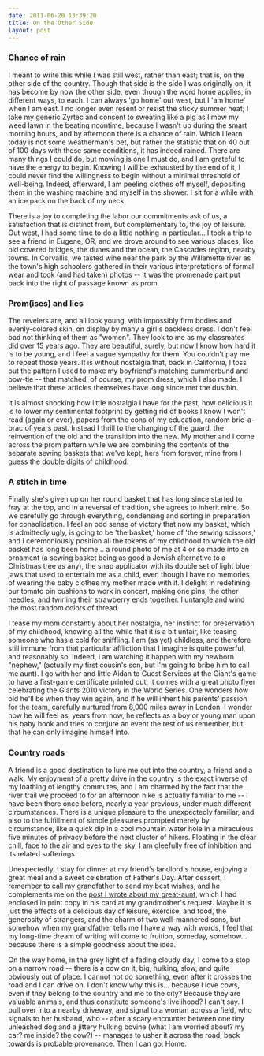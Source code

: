 ```yaml
---
date: 2011-06-20 13:39:20
title: On the Other Side
layout: post
---
```


<h3>Chance of rain</h3>
I meant to write this while I was still west, rather than east; that is, on the other side of the country. Though that side is the side I was originally on, it has become by now the other side, even though the word home applies, in different ways, to each. I can always 'go home' out west, but I 'am home' when I am east. I no longer even resent or resist the sticky summer heat; I take my generic Zyrtec and consent to sweating like a pig as I mow my weed lawn in the beating noontime, because I wasn't up during the smart morning hours, and by afternoon there is a chance of rain. Which I learn today is not some weatherman's bet, but rather the statistic that on 40 out of 100 days with these same conditions, it has indeed rained.

<!--more-->There are many things I could do, but mowing is one I must do, and I am grateful to have the energy to begin. Knowing I will be exhausted by the end of it, I could never find the willingness to begin without a minimal threshold of well-being. Indeed, afterward, I am peeling clothes off myself, depositing them in the washing machine and myself in the shower. I sit for a while with an ice pack on the back of my neck.

There is a joy to completing the labor our commitments ask of us, a satisfaction that is distinct from, but complementary to, the joy of leisure. Out west, I had some time to do a little nothing in particular... I took a trip to see a friend in Eugene, OR, and we drove around to see various places, like old covered bridges, the dunes and the ocean, the Cascades region, nearby towns. In Corvallis, we tasted wine near the park by the Willamette river as the town's high schoolers gathered in their various interpretations of formal wear and took (and had taken) photos -- it was the promenade part put back into the right of passage known as prom.
<h3>Prom(ises) and lies</h3>
The revelers are, and all look young, with impossibly firm bodies and evenly-colored skin, on display by many a girl's backless dress. I don't feel bad not thinking of them as "women". They look to me as my classmates did over 15 years ago. They are beautiful, surely, but now I know how hard it is to be young, and I feel a vague sympathy for them. You couldn't pay me to repeat those years. It is without nostalgia that, back in California, I toss out the pattern I used to make my boyfriend's matching cummerbund and bow-tie -- that matched, of course, my prom dress, which I also made. I believe that these articles themselves have long since met the dustbin.

It is almost shocking how little nostalgia I have for the past, how delicious it is to lower my sentimental footprint by getting rid of books I know I won't read (again or ever), papers from the eons of my education, random bric-a-brac of years past. Instead I thrill to the changing of the guard, the reinvention of the old and the transition into the new. My mother and I come across the prom pattern while we are combining the contents of the separate sewing baskets that we've kept, hers from forever, mine from I guess the double digits of childhood.
<h3>A stitch in time</h3>
Finally she's given up on her round basket that has long since started to fray at the top, and in a reversal of tradition, she agrees to inherit mine. So we carefully go through everything, condensing and sorting in preparation for consolidation. I feel an odd sense of victory that now my basket, which is admittedly ugly, is going to be 'the basket,' home of 'the sewing scissors,' and I ceremoniously position all the tokens of my childhood to which the old basket has long been home... a round photo of me at 4 or so made into an ornament (a sewing basket being as good a Jewish alternative to a Christmas tree as any), the snap applicator with its double set of light blue jaws that used to entertain me as a child, even though I have no memories of wearing the baby clothes my mother made with it. I delight in redefining our tomato pin cushions to work in concert, making one pins, the other needles, and twirling their strawberry ends together. I untangle and wind the most random colors of thread.

I tease my mom constantly about her nostalgia, her instinct for preservation of my childhood, knowing all the while that it is a bit unfair, like teasing someone who has a cold for sniffling. I am (as yet) childless, and therefore still immune from that particular affliction that I imagine is quite powerful, and reasonably so. Indeed, I am watching it happen with my newborn "nephew," (actually my first cousin's son, but I'm going to bribe him to call me aunt). I go with her and little Aidan to Guest Services at the Giant's game to have a first-game certificate printed out. It comes with a great photo flyer celebrating the Giants 2010 victory in the World Series. One wonders how old he'll be when they win again, and if he will inherit his parents' passion for the team, carefully nurtured from 8,000 miles away in London. I wonder how he will feel as, years from now, he reflects as a boy or young man upon his baby book and tries to conjure an event the rest of us remember, but that he can only imagine himself into.
<h3>Country roads</h3>
A friend is a good destination to lure me out into the country, a friend and a walk. My enjoyment of a pretty drive in the country is the exact inverse of my loathing of lengthy commutes, and I am charmed by the fact that the river trail we proceed to for an afternoon hike is actually familiar to me -- I have been there once before, nearly a year previous, under much different circumstances. There is a unique pleasure to the unexpectedly familiar, and also to the fulfillment of simple pleasures prompted merely by circumstance, like a quick dip in a cool mountain water hole in a miraculous five minutes of privacy before the next cluster of hikers. Floating in the clear chill, face to the air and eyes to the sky, I am gleefully free of inhibition and its related sufferings.

Unexpectedly, I stay for dinner at my friend's landlord's house, enjoying a great meal and a sweet celebration of Father's Day. After dessert, I remember to call my grandfather to send my best wishes, and he complements me on the <a title="A Christmas Mitzvah" href="http://www.lightthetunnel.net/?p=35">post I wrote about my great-aunt</a>, which I had enclosed in print copy in his card at my grandmother's request. Maybe it is just the effects of a delicious day of leisure, exercise, and food, the generosity of strangers, and the charm of two well-mannered sons, but somehow when my grandfather tells me I have a way with words, I feel that my long-time dream of writing will come to fruition, someday, somehow... because there is a simple goodness about the idea.

On the way home, in the grey light of a fading cloudy day, I come to a stop on a narrow road -- there is a cow on it, big, hulking, slow, and quite obviously out of place. I cannot not do something, even after it crosses the road and I can drive on. I don't know why this is... because I love cows, even if they belong to the country and me to the city? Because they are valuable animals, and thus constitute someone's livelihood? I can't say. I pull over into a nearby driveway, and signal to a woman across a field, who signals to her husband, who -- after a scary encounter between one tiny unleashed dog and a jittery hulking bovine (what I am worried about? my car? me inside? the cow?) -- manages to usher it across the road, back towards is probable provenance. Then I can go. Home.
